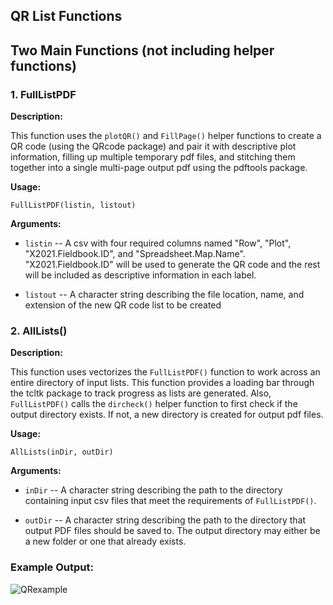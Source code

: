 ## **QR List Functions**

## Two Main Functions (not including helper functions)

### 1. FullListPDF

**Description:**

This function uses the `plotQR()` and `FillPage()` helper functions to create a QR code (using the
QRcode package) and pair it with descriptive plot information, filling up multiple temporary pdf 
files, and stitching them together into a single multi-page output pdf using the pdftools package.

**Usage:**

    FullListPDF(listin, listout)

**Arguments:**

* `listin` -- A csv with four required columns named "Row", "Plot", "X2021.Fieldbook.ID", and "Spreadsheet.Map.Name".  "X2021.Fieldbook.ID" will be used to generate the QR code and the 
rest will be included as descriptive information in each label.

* `listout` -- A character string describing the file location, name, and extension of the new
QR code list to be created


### 2. AllLists()

**Description:**

This function uses vectorizes the `FullListPDF()` function to work across an entire directory
of input lists.  This function provides a loading bar through the tcltk package to track 
progress as lists are generated.  Also, `FullListPDF()` calls the `dircheck()` helper function
to first check if the output directory exists.  If not, a new directory is created for output
pdf files.

**Usage:**

    AllLists(inDir, outDir)

**Arguments:**

* `inDir` -- A character string describing the path to the directory containing input csv files
that meet the requirements of `FullListPDF()`.

* `outDir` -- A character string describing the path to the directory that output PDF files should
be saved to.  The output directory may either be a new folder or one that already exists.

### Example Output:

![QRexample]("https://github.com/mchizk1/UAR_Fruit_Breeding/blob/main/QRlist/QRpic.jpg")

